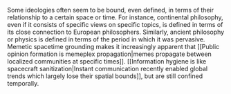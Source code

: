 ---
---

Some ideologies often seem to be bound, even defined, in terms of their relationship to a certain space or time. For instance, continental philosophy, even if it consists of specific views on specific topics, is defined in terms of its close connection to European philosophers. Similarly, ancient philosophy or physics is defined in terms of the period in which it was pervasive. Memetic spacetime grounding makes it increasingly apparent that [[Public opinion formation is memeplex propagation|memes propagate between localized communities at specific times]]. [[Information hygiene is like spacecraft sanitization|Instant communication recently enabled global trends which largely lose their spatial bounds]], but are still confined temporally.